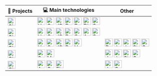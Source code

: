 

|  🚀 Projects |  💻 Main technologies | Other  |
|---|---|---|
|  [<img src="https://img.shields.io/badge/AprendeAyudando-black?style=flat&logo=github&logoColor=white" alt="GitHub logo" title="Github" height="25" />](https://github.com/memoriasIT/AprendeAyudando.git) | <img src="https://img.shields.io/badge/HTML5-black?style=flat&logo=html5&logoColor=white&color=important" alt="HTML5 logo" title="HTML5" height="25" /> <img src="https://img.shields.io/badge/CSS3-black?style=flat&logo=css3&logoColor=white&color=blue" alt="CSS3 logo" title="CSS3" height="25" /> <img src="https://img.shields.io/badge/JavaScript-black?style=flat&logo=javascript&logoColor=white&color=F7DF1E" alt="JS logo" title="JS" height="25" /> <img src="https://img.shields.io/badge/Bootstrap-white?style=flat&logo=bootstrap&logoColor=white&color=712cf9" alt="Bootstrap logo" title="Bootstrap" height="25" /> <img src="https://img.shields.io/badge/Python-black?style=flat&logo=python&logoColor=white&color=blue" alt="Python logo" title="Python" height="25" /> <img src="https://img.shields.io/badge/Django-black?style=flat&logo=Django&logoColor=white&color=3C6255" alt="Django logo" title="Django" height="25" /> <img src="https://img.shields.io/badge/SQLite3-black?style=flat&logo=sqlite&logoColor=white&color=5BC0F8" alt="SQLite logo" title="SQLite" height="25" />| |
| [<img src="https://img.shields.io/badge/EventBook-black?style=flat&logo=github&logoColor=white" alt="GitHub logo" title="Github" height="25" />](https://github.com/majochaves/Eventbook.git)  |  <img src="https://img.shields.io/badge/HTML5-black?style=flat&logo=html5&logoColor=white&color=important" alt="HTML5 logo" title="HTML5" height="25" /> <img src="https://img.shields.io/badge/CSS3-black?style=flat&logo=css3&logoColor=white&color=blue" alt="CSS3 logo" title="CSS3" height="25" /> <img src="https://img.shields.io/badge/JavaScript-black?style=flat&logo=javascript&logoColor=white&color=F7DF1E" alt="JS logo" title="JS" height="25" /> <img src="https://img.shields.io/badge/Bootstrap-white?style=flat&logo=bootstrap&logoColor=white&color=712cf9" alt="Bootstrap logo" title="Bootstrap" height="25" /> <img src="https://img.shields.io/badge/SpringBoot-white?style=flat&logo=springboot&logoColor=white&color=4CAF50" alt="SpringBoot logo" title="SpringBoot" height="25" /> <img src="https://img.shields.io/badge/ApacheDerbyDB-white?style=flat&logo=apache&logoColor=white&color=black" alt="ApacheDerby logo" title="ApacheDerby" height="25" /> <img src="https://img.shields.io/badge/Selenium-white?style=flat&logo=selenium&logoColor=white&color=00E676" alt="Selenium logo" title="Selenium" height="25" /> | |
| [<img src="https://img.shields.io/badge/TransportesUmaFrontend-black?style=flat&logo=github&logoColor=white" alt="GitHub logo" title="Github" height="25" />](https://github.com/merlindaniel/TransportesUmaFrontend.git)  | <img src="https://img.shields.io/badge/HTML5-black?style=flat&logo=html5&logoColor=white&color=important" alt="HTML5 logo" title="HTML5" height="25" /> <img src="https://img.shields.io/badge/CSS3-black?style=flat&logo=css3&logoColor=white&color=blue" alt="CSS3 logo" title="CSS3" height="25" /> <img src="https://img.shields.io/badge/JavaScript-black?style=flat&logo=javascript&logoColor=white&color=F7DF1E" alt="JS logo" title="JS" height="25" /> <img src="https://img.shields.io/badge/Bootstrap-white?style=flat&logo=bootstrap&logoColor=white&color=712cf9" alt="Bootstrap logo" title="Bootstrap" height="25" /> <img src="https://img.shields.io/badge/Vue%202.0-white?style=flat&logo=vuedotjs&logoColor=white&color=388E3C" alt="Vue logo" title="Vue" height="25" />  | <img src="https://img.shields.io/badge/Docker-white?style=flat&logo=docker&logoColor=white&color=blue" alt="Docker logo" title="Docker" height="25" /> <img src="https://img.shields.io/badge/JSON-white?style=flat&logo=json&logoColor=white&color=black" alt="Json logo" title="Json" height="25" /> <img src="https://img.shields.io/badge/JWT-white?style=flat&logo=jsonwebtokens&logoColor=white&color=black" alt="JWT logo" title="JWT" height="25" />  <img src="https://img.shields.io/badge/Stripe-white?style=flat&logo=stripe&logoColor=white&color=635bff" alt="Stripe logo" title="Stripe" height="25" /> <img src="https://img.shields.io/badge/Google%20OAuth%202.0-white?style=flat&logo=auth0&logoColor=white&color=009688" alt="Google OAuth logo" title="Google OAuth 2.0" height="25" />   |
| [<img src="https://img.shields.io/badge/TransportesUma%20(Backend)-black?style=flat&logo=github&logoColor=white" alt="GitHub logo" title="Github" height="25" />](https://github.com/merlindaniel/TransportesUma.git)  | <img src="https://img.shields.io/badge/SpringBoot-white?style=flat&logo=springboot&logoColor=white&color=4CAF50" alt="SpringBoot logo" title="SpringBoot" height="25" /> <img src="https://img.shields.io/badge/MongoDB-white?style=flat&logo=mongodb&logoColor=white&color=00C853" alt="MongoDB logo" title="MongoDB" height="25" />  |  <img src="https://img.shields.io/badge/JSON-white?style=flat&logo=json&logoColor=white&color=black" alt="Json logo" title="Json" height="25" /> <img src="https://img.shields.io/badge/JWT-white?style=flat&logo=jsonwebtokens&logoColor=white&color=black" alt="JWT logo" title="JWT" height="25" /> <img src="https://img.shields.io/badge/Stripe-white?style=flat&logo=stripe&logoColor=white&color=635bff" alt="Stripe logo" title="Stripe" height="25" />  <img src="https://img.shields.io/badge/Google%20OAuth%202.0-white?style=flat&logo=auth0&logoColor=white&color=009688" alt="Google OAuth logo" title="Google OAuth 2.0" height="25" />  |
| [<img src="https://img.shields.io/badge/FilmTracker-black?style=flat&logo=github&logoColor=white" alt="GitHub logo" title="Film Tracker" height="25" />](https://github.com/zoddDev/filmtracker.git)  | <img src="https://img.shields.io/badge/Android-white?style=flat&logo=android&logoColor=white&color=00E676" alt="Android logo" title="Android" height="25" /> <img src="https://img.shields.io/badge/Material%20Design-white?style=flat&logo=materialdesign&logoColor=black&color=white" alt="Google Material logo" title="Google Material" height="25" /> <img src="https://img.shields.io/badge/Firebase-white?style=flat&logo=firebase&logoColor=black&color=FFEA00" alt="Firebase logo" title="Firebase" height="25" /> |  <img src="https://img.shields.io/badge/JSON-white?style=flat&logo=json&logoColor=white&color=black" alt="Json logo" title="Json" height="25" /> <img src="https://img.shields.io/badge/Google%20OAuth%202.0-white?style=flat&logo=auth0&logoColor=white&color=009688" alt="Google OAuth logo" title="Google OAuth 2.0" height="25" />  |




<!--Repository:
[<img src="https://img.shields.io/badge/AprendeAyudando-black?style=flat&logo=github&logoColor=white" alt="GitHub logo" title="Github" height="25" />](https://github.com/memoriasIT/AprendeAyudando.git)

HTML5:
<img src="https://img.shields.io/badge/HTML-black?style=flat&logo=html5&logoColor=white&color=important" alt="HTML5 logo" title="HTML5" height="25" />

CSS3:
<img src="https://img.shields.io/badge/CSS3-black?style=flat&logo=css3&logoColor=white&color=blue" alt="CSS3 logo" title="CSS3" height="25" />

JS:
<img src="https://img.shields.io/badge/JavaScript-black?style=flat&logo=javascript&logoColor=white&color=F7DF1E" alt="JS logo" title="JS" height="25" />

Vue 2.0:
<img src="https://img.shields.io/badge/Vue%202.0-white?style=flat&logo=vuedotjs&logoColor=white&color=388E3C" alt="Vue logo" title="Vue" height="25" />


Bootstrap:
<img src="https://img.shields.io/badge/Bootstrap-white?style=flat&logo=bootstrap&logoColor=white&color=712cf9" alt="Bootstrap logo" title="Bootstrap" height="25" />

Python:
<img src="https://img.shields.io/badge/Python-black?style=flat&logo=python&logoColor=white&color=blue" alt="Python logo" title="Python" height="25" />

Django:
<img src="https://img.shields.io/badge/Django-black?style=flat&logo=Django&logoColor=white&color=3C6255" alt="Django logo" title="Django" height="25" />

SQLite3:
<img src="https://img.shields.io/badge/SQLite3-black?style=flat&logo=sqlite&logoColor=white&color=5BC0F8" alt="SQLite logo" title="SQLite" height="25" />

Spring Boot:
<img src="https://img.shields.io/badge/SpringBoot-white?style=flat&logo=springboot&logoColor=white&color=4CAF50" alt="SpringBoot logo" title="SpringBoot" height="25" />

Apache Derby DB:
<img src="https://img.shields.io/badge/ApacheDerbyDB-white?style=flat&logo=apache&logoColor=white&color=black" alt="ApacheDerby logo" title="ApacheDerby" height="25" />

Android:
<img src="https://img.shields.io/badge/Android-white?style=flat&logo=android&logoColor=white&color=00E676" alt="Android logo" title="Android" height="25" />


Other:

Selenium:
<img src="https://img.shields.io/badge/Selenium-white?style=flat&logo=selenium&logoColor=white&color=00E676" alt="Selenium logo" title="Selenium" height="25" />


JWT:
<img src="https://img.shields.io/badge/JWT-white?style=flat&logo=jsonwebtokens&logoColor=white&color=black" alt="JWT logo" title="JWT" height="25" />

Docker:
<img src="https://img.shields.io/badge/Docker-white?style=flat&logo=docker&logoColor=white&color=blue" alt="Docker logo" title="Docker" height="25" />

Stripe:
<img src="https://img.shields.io/badge/Stripe-white?style=flat&logo=stripe&logoColor=white&color=635bff" alt="Stripe logo" title="Stripe" height="25" />

JSon:
<img src="https://img.shields.io/badge/JSON-white?style=flat&logo=json&logoColor=white&color=black" alt="Json logo" title="Json" height="25" />

MongoDB:
<img src="https://img.shields.io/badge/MongoDB-white?style=flat&logo=mongodb&logoColor=white&color=00C853" alt="MongoDB logo" title="MongoDB" height="25" />

Google OAuth 2.0:
<img src="https://img.shields.io/badge/Google%20OAuth%202.0-white?style=flat&logo=auth0&logoColor=white&color=009688" alt="Google OAuth logo" title="Google OAuth 2.0" height="25" />

Material Desing:
<img src="https://img.shields.io/badge/Material%20Design-white?style=flat&logo=materialdesign&logoColor=black&color=white" alt="Google Material logo" title="Google Material" height="25" />

Firebase:
<img src="https://img.shields.io/badge/Firebase-white?style=flat&logo=firebase&logoColor=black&color=FFEA00" alt="Firebase logo" title="Firebase" height="25" />

-->

